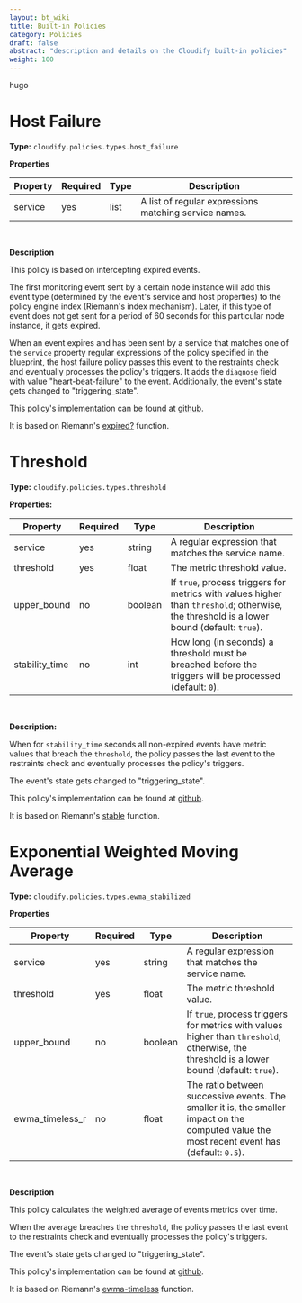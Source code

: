 ```yaml
---
layout: bt_wiki
title: Built-in Policies
category: Policies
draft: false
abstract: "description and details on the Cloudify built-in policies"
weight: 100
---
```


hugo


# Host Failure

**Type:** `cloudify.policies.types.host_failure`

**Properties**

Property | Required | Type | Description
---------| -------- | ---- | -----------
service  | yes      | list | A list of regular expressions matching service names.

<br>

**Description**

This policy is based on intercepting expired events.

The first monitoring event sent by a certain node instance will add this event type (determined by the event's service and host properties) to the policy engine index (Riemann's index mechanism). Later, if this type of event does not get sent for a period of 60 seconds for this particular node instance, it gets expired.

When an event expires and has been sent by a service that matches one of the `service` property regular expressions of the policy specified in the blueprint, the host failure policy passes this event to the restraints check and eventually processes the policy's triggers. It adds the `diagnose` field with value "heart-beat-failure" to the event. Additionally, the event's state gets changed to "triggering_state".

This policy's implementation can be found at [github](https://github.com/cloudify-cosmo/cloudify-manager/blob/master/resources/rest-service/cloudify/policies/host_failure.clj).

It is based on Riemann's [expired?](http://riemann.io/api/riemann.streams.html#var-expired.3F) function.

# Threshold

**Type:** `cloudify.policies.types.threshold`

**Properties:**

Property        | Required | Type      | Description
---------       | -------- | ----      | -----------
service         | yes      | string    | A regular expression that matches the service name.
threshold       | yes      | float     | The metric threshold value.
upper_bound     | no       | boolean   | If `true`, process triggers for metrics with values higher than `threshold`; otherwise, the threshold is a lower bound (default: `true`).
stability_time  | no       | int       | How long (in seconds) a threshold must be breached before the triggers will be processed (default: `0`).

<br>

**Description:**

When for `stability_time` seconds all non-expired events have metric values that breach the `threshold`, the policy passes the last event to the restraints check and eventually processes the policy's triggers.

The event's state gets changed to "triggering_state".

This policy's implementation can be found at [github](https://github.com/cloudify-cosmo/cloudify-manager/blob/master/resources/rest-service/cloudify/policies/threshold.clj).

It is based on Riemann's [stable](http://riemann.io/api/riemann.streams.html#var-stable) function.

# Exponential Weighted Moving Average

**Type:** `cloudify.policies.types.ewma_stabilized`

**Properties**

Property        | Required | Type      | Description
---------       | -------- | ----      | -----------
service         | yes      | string    | A regular expression that matches the service name.
threshold       | yes      | float     | The metric threshold value.
upper_bound     | no       | boolean   | If `true`, process triggers for metrics with values higher than `threshold`; otherwise, the threshold is a lower bound (default: `true`).
ewma_timeless_r | no       | float     | The ratio between successive events. The smaller it is, the smaller impact on the computed value the most recent event has (default: `0.5`).

<br>

**Description**

This policy calculates the weighted average of events metrics over time.

When the average breaches the `threshold`, the policy passes the last event to the restraints check and eventually processes the policy's triggers.

The event's state gets changed to "triggering_state".

This policy's implementation can be found at [github](https://github.com/cloudify-cosmo/cloudify-manager/blob/master/resources/rest-service/cloudify/policies/ewma_stabilized.clj).

It is based on Riemann's [ewma-timeless](http://riemann.io/api/riemann.streams.html#var-ewma-timeless) function.

